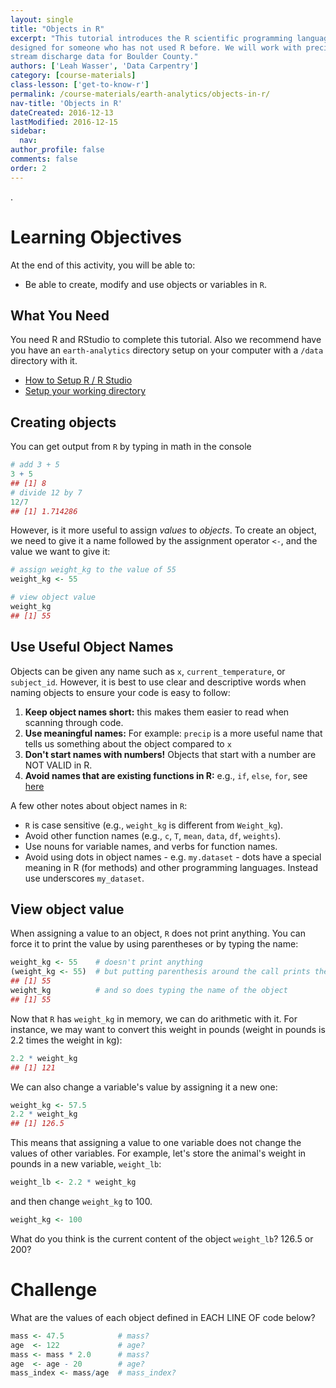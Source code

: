 ```yaml
---
layout: single
title: "Objects in R"
excerpt: "This tutorial introduces the R scientific programming language. It is
designed for someone who has not used R before. We will work with precipitation and
stream discharge data for Boulder County."
authors: ['Leah Wasser', 'Data Carpentry']
category: [course-materials]
class-lesson: ['get-to-know-r']
permalink: /course-materials/earth-analytics/objects-in-r/
nav-title: 'Objects in R'
dateCreated: 2016-12-13
lastModified: 2016-12-15
sidebar:
  nav:
author_profile: false
comments: false
order: 2
---
```


.

<div class='notice--success' markdown="1">

# Learning Objectives
At the end of this activity, you will be able to:

* Be able to create, modify and use objects or variables in `R`.

## What You Need

You need R and RStudio to complete this tutorial. Also we recommend have you
have an `earth-analytics` directory setup on your computer with a `/data`
directory with it.

* [How to Setup R / R Studio](/course-materials/earth-analytics/setup-r-rstudio/)
* [Setup your working directory](/course-materials/earth-analytics/setup-working-directory/)

</div>


## Creating objects

You can get output from `R` by typing in math in the console


```r
# add 3 + 5
3 + 5
## [1] 8
# divide 12 by 7
12/7
## [1] 1.714286
```

However, is it more useful to assign _values_ to
_objects_. To create an object, we need to give it a name followed by the
assignment operator `<-`, and the value we want to give it:


```r
# assign weight_kg to the value of 55
weight_kg <- 55

# view object value
weight_kg
## [1] 55
```

## Use Useful Object Names
Objects can be given any name such as `x`, `current_temperature`, or
`subject_id`. However, it is best to use clear and descriptive words when naming
objects to ensure your code is easy to follow:

1. **Keep object names short:** this makes them easier to read when scanning through code.
2. **Use meaningful names:** For example: `precip` is a more useful name that tells us something about the object compared to `x`
3. **Don't start names with numbers!** Objects that start with a number are NOT VALID in R.
4. **Avoid names that are existing functions in R:** e.g.,
`if`, `else`, `for`, see
[here](https://stat.ethz.ch/R-manual/R-devel/library/base/html/Reserved.html)

A few other notes about object names in `R`:

* `R` is case sensitive (e.g., `weight_kg` is different from `Weight_kg`).
* Avoid other function names (e.g., `c`, `T`, `mean`, `data`, `df`, `weights`).
* Use nouns for variable names, and verbs for function names.
* Avoid using dots in object names - e.g. `my.dataset` - dots have a special meaning in R (for methods) and other programming languages. Instead use underscores `my_dataset`.

## View object value
When assigning a value to an object, `R` does not print anything. You can force
it to print the value by using parentheses or by typing the name:


```r
weight_kg <- 55    # doesn't print anything
(weight_kg <- 55)  # but putting parenthesis around the call prints the value of `weight_kg`
## [1] 55
weight_kg          # and so does typing the name of the object
## [1] 55
```

Now that `R` has `weight_kg` in memory, we can do arithmetic with it. For
instance, we may want to convert this weight in pounds (weight in pounds is 2.2
times the weight in kg):


```r
2.2 * weight_kg
## [1] 121
```

We can also change a variable's value by assigning it a new one:


```r
weight_kg <- 57.5
2.2 * weight_kg
## [1] 126.5
```

This means that assigning a value to one variable does not change the values of
other variables.  For example, let's store the animal's weight in pounds in a new
variable, `weight_lb`:


```r
weight_lb <- 2.2 * weight_kg
```

and then change `weight_kg` to 100.


```r
weight_kg <- 100
```

What do you think is the current content of the object `weight_lb`? 126.5 or 200?

<div class="notice--warning" markdown="1">

# Challenge

What are the values of each object defined in EACH LINE OF code below?


```r
mass <- 47.5            # mass?
age  <- 122             # age?
mass <- mass * 2.0      # mass?
age  <- age - 20        # age?
mass_index <- mass/age  # mass_index?
```
</div>

